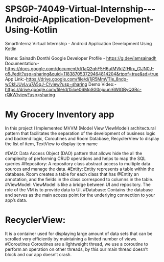 # SPSGP-74049-Virtual-Internship---Android-Application-Development-Using-Kotlin
SmartInternz Virtual Internship - Android Application Development Using Kotlin

Name: Sainadh Donthi
Google Developer Profile - https://g.dev/iamsainadh
Documentation:-https://docs.google.com/document/d/1aQ2qhF5H6utMVklZfHIru_GlJN0J-q5J/edit?usp=sharing&ouid=118387053729464814204&rtpof=true&sd=true
App Link:-https://drive.google.com/file/d/1jR5MmVTle_8ndp-wCkIUUyLvu7A5qJ-C/view?usp=sharing
Demo Video:- https://drive.google.com/file/d/15loe06MpSG0njuunr6WlGByQ3Bc-rQkW/view?usp=sharing

# My Grocery Inventory app 

In this project I Implemented MVVM (Model View ViewModel) architectural pattern that facilitates the separation of the development of business logic and backend logic, Coroutines and Room Database, RecyclerView to display the list of item, TextView to display item name

#DAO:
Data Access Object (DAO) pattern that allows hide the all the complexity of performing CRUD operations and helps to map the SQL queries
#Repository:
 A repository class abstract access to multiple data sources and manage the data.
#Entity:
 Entity represents a table within the database. Room creates a table for each class that has @Entity an annotation, and the fields in the class correspond to columns in the table.
#ViewModel: 
ViewModel is like a bridge between UI and repository. The role of the VM is to provide data to UI.
#Database: 
Contains the database and serves as the main access point for the underlying connection to your app’s data.
# RecyclerView:
 It is a container used for displaying large amount of data sets that can be scrolled very efficiently by maintaining a limited number of views.
#Coroutines
Coroutines are a lightweight thread, we use a coroutine to perform an operation on other threads, by this our main thread doesn’t block and our app doesn’t crash.

